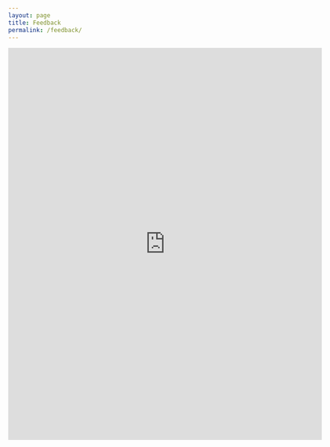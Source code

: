 ```yaml
---
layout: page
title: Feedback
permalink: /feedback/
---
```

<iframe src="https://docs.google.com/forms/d/e/1FAIpQLSfh_6PZWho5t3kt6gBf25oTXtGc6A_amO_6i8Jy3wyY-FkYcQ/viewform?embedded=true" width="640" height="800" frameborder="0" marginheight="0" marginwidth="0">Loading…</iframe>
